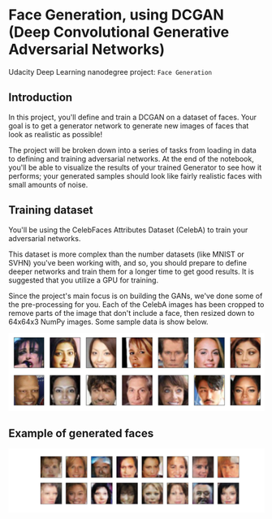 [pictures_dataset]: ./assets/processed_face_data.png "Pre-processed pictures of celebrities"
[generated_faces]: ./generated_faces.png "Generated Faces"

# Face Generation, using DCGAN (Deep Convolutional Generative Adversarial Networks)
Udacity Deep Learning nanodegree project: `Face Generation`

## Introduction
In this project, you'll define and train a DCGAN on a dataset of faces. Your goal is to get a generator network to generate new images of faces that look as realistic as possible!

The project will be broken down into a series of tasks from loading in data to defining and training adversarial networks. At the end of the notebook, you'll be able to visualize the results of your trained Generator to see how it performs; your generated samples should look like fairly realistic faces with small amounts of noise.

## Training dataset
You'll be using the CelebFaces Attributes Dataset (CelebA) to train your adversarial networks.

This dataset is more complex than the number datasets (like MNIST or SVHN) you've been working with, and so, you should prepare to define deeper networks and train them for a longer time to get good results. It is suggested that you utilize a GPU for training.

Since the project's main focus is on building the GANs, we've done some of the pre-processing for you. Each of the CelebA images has been cropped to remove parts of the image that don't include a face, then resized down to 64x64x3 NumPy images. Some sample data is show below.

![Pre-processed pictures of celebrities][pictures_dataset]

## Example of generated faces

![Generated Faces][generated_faces]
